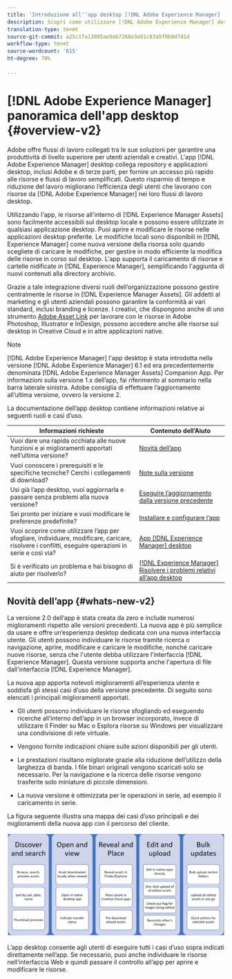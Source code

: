 ```yaml
---
title: 'Introduzione all''app desktop [!DNL Adobe Experience Manager] '
description: Scopri come utilizzare [!DNL Adobe Experience Manager] desktop app to optimize the asset management workflows for creative users when using [!DNL Adobe Experience Manager Assets] direttamente dal desktop.
translation-type: tm+mt
source-git-commit: a25c1fa13895ae9eb7268e3e01c83a5f0b9d7d1d
workflow-type: tm+mt
source-wordcount: '615'
ht-degree: 70%

---
```



# [!DNL Adobe Experience Manager] panoramica dell&#39;app desktop  {#overview-v2}

Adobe offre flussi di lavoro collegati tra le sue soluzioni per garantire una produttività di livello superiore per utenti aziendali e creativi. L&#39;app [!DNL Adobe Experience Manager] desktop collega repository e applicazioni desktop, inclusi  Adobe e di terze parti, per fornire un accesso più rapido alle risorse e flussi di lavoro semplificati. Questo risparmio di tempo e riduzione del lavoro migliorano l’efficienza degli utenti che lavorano con risorse da [!DNL Adobe Experience Manager] nei loro flussi di lavoro desktop.

Utilizzando l&#39;app, le risorse all&#39;interno di [!DNL Experience Manager Assets] sono facilmente accessibili sul desktop locale e possono essere utilizzate in qualsiasi applicazione desktop. Puoi aprire e modificare le risorse nelle applicazioni desktop preferite. Le modifiche locali sono disponibili in [!DNL Experience Manager] come nuova versione della risorsa solo quando scegliete di caricare le modifiche, per gestire in modo efficiente la modifica delle risorse in corso sul desktop. L&#39;app supporta il caricamento di risorse e cartelle nidificate in [!DNL Experience Manager], semplificando l&#39;aggiunta di nuovi contenuti alla directory archivio.

Grazie a tale integrazione diversi ruoli dell’organizzazione possono gestire centralmente le risorse in [!DNL Experience Manager Assets]. Gli addetti al marketing e gli utenti aziendali possono garantire la conformità ai vari standard, inclusi branding e licenze. I creativi, che dispongono anche di uno strumento [Adobe Asset Link](https://www.adobe.com/it/marketing/experience-manager-assets/adobe-asset-link.html) per lavorare con le risorse in Adobe Photoshop, Illustrator e InDesign, possono accedere anche alle risorse sul desktop in Creative Cloud e in altre applicazioni native.

>[!NOTE]
>
>[!DNL Adobe Experience Manager] l&#39;app desktop è stata introdotta nella versione  [!DNL Adobe Experience Manager] 6.1 ed era precedentemente denominata  [!DNL Adobe Experience Manager Assets] Companion App. Per informazioni sulla versione 1.x dell’app, fai riferimento al sommario nella barra laterale sinistra. Adobe consiglia di effettuare l’aggiornamento all’ultima versione, ovvero la versione 2.

La documentazione dell’app desktop contiene informazioni relative ai seguenti ruoli e casi d’uso.

| Informazioni richieste | Contenuto dell’Aiuto |
|--- |--- |
| Vuoi dare una rapida occhiata alle nuove funzioni e ai miglioramenti apportati nell’ultima versione? | [Novità dell’app](#whats-new-v2) |
| Vuoi conoscere i prerequisiti e le specifiche tecniche? Cerchi i collegamenti di download? | [Note sulla versione](release-notes.md) |
| Usi già l’app desktop, vuoi aggiornarla e passare senza problemi alla nuova versione? | [Eseguire l’aggiornamento dalla versione precedente](install-upgrade.md#upgrade-from-previous-version) |
| Sei pronto per iniziare e vuoi modificare le preferenze predefinite? | [Installare e configurare l’app](install-upgrade.md) |
| Vuoi scoprire come utilizzare l’app per sfogliare, individuare, modificare, caricare, risolvere i conflitti, eseguire operazioni in serie e così via? | [App  [!DNL Experience Manager] desktop](using.md) |
| Si è verificato un problema e hai bisogno di aiuto per risolverlo? | [ [!DNL Experience Manager] Risolvere i problemi relativi all’app desktop ](troubleshoot.md) |

## Novità dell’app {#whats-new-v2}

La versione 2.0 dell’app è stata creata da zero e include numerosi miglioramenti rispetto alle versioni precedenti. La nuova app è più semplice da usare e offre un’esperienza desktop dedicata con una nuova interfaccia utente. Gli utenti possono individuare le risorse tramite ricerca o navigazione, aprire, modificare e caricare le modifiche, nonché caricare nuove risorse, senza che l&#39;utente debba utilizzare l&#39;interfaccia [!DNL Experience Manager]. Questa versione supporta anche l&#39;apertura di file dall&#39;interfaccia [!DNL Experience Manager].

La nuova app apporta notevoli miglioramenti all’esperienza utente e soddisfa gli stessi casi d’uso della versione precedente. Di seguito sono elencati i principali miglioramenti apportati.

* Gli utenti possono individuare le risorse sfogliando ed eseguendo ricerche all’interno dell’app in un browser incorporato, invece di utilizzare il Finder su Mac o Esplora risorse su Windows per visualizzare una condivisione di rete virtuale.

* Vengono fornite indicazioni chiare sulle azioni disponibili per gli utenti.

* Le prestazioni risultano migliorate grazie alla riduzione dell’utilizzo della larghezza di banda. I file binari originali vengono scaricati solo se necessario. Per la navigazione e la ricerca delle risorse vengono trasferite solo miniature di piccole dimensioni.

* La nuova versione è ottimizzata per le operazioni in serie, ad esempio il caricamento in serie.

La figura seguente illustra una mappa dei casi d’uso principali e dei miglioramenti della nuova app con il percorso del cliente.

![[!DNL Experience Manager]Novità dell’app desktop ](assets/aem_desktop_app_usecases_v2.png)

L’app desktop consente agli utenti di eseguire tutti i casi d’uso sopra indicati direttamente nell’app. Se necessario, puoi anche individuare le risorse nell’interfaccia Web e quindi passare il controllo all’app per aprire e modificare le risorse.
